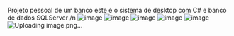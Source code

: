 Projeto pessoal de um banco este é o sistema de desktop com C# e banco de dados SQLServer /n
![image](https://github.com/BrunoMotaBr/BBank_Desktop/assets/87215947/9a67a407-43aa-4ffb-93d6-badd0e639aef)
![image](https://github.com/BrunoMotaBr/BBank_Desktop/assets/87215947/96aac8de-9686-4fdd-b38c-e8d795f87893)
![image](https://github.com/BrunoMotaBr/BBank_Desktop/assets/87215947/6c692637-45c8-4085-aeeb-a747a4516fa9)
![image](https://github.com/BrunoMotaBr/BBank_Desktop/assets/87215947/31cb2523-10ed-4085-b1a7-2482444d31a3)
![image](https://github.com/BrunoMotaBr/BBank_Desktop/assets/87215947/84a240b1-a07e-48ec-a551-90ec5124c17e)
![Uploading image.png…]()
